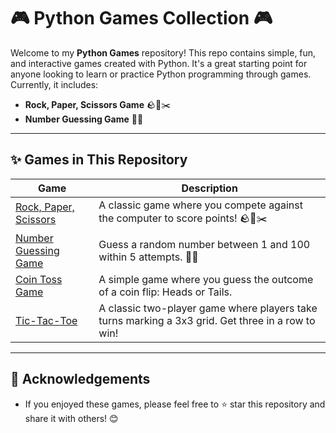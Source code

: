 # 🎮 Python Games Collection 🎮

Welcome to my **Python Games** repository! This repo contains simple, fun, and interactive games created with Python. It's a great starting point for anyone looking to learn or practice Python programming through games. Currently, it includes:

- **Rock, Paper, Scissors Game** 🪨📄✂️
- **Number Guessing Game** 🔢🎯

---

## ✨ Games in This Repository

| **Game**                       | **Description**                                                                 |
|---------------------------------|---------------------------------------------------------------------------------|
| [Rock, Paper, Scissors](rock-paper-scissors) | A classic game where you compete against the computer to score points! 🪨📄✂️ |
| [Number Guessing Game](number-guessing-game) | Guess a random number between 1 and 100 within 5 attempts. 🔢🎯 |
| [Coin Toss Game](./Coin%20Toss) | A simple game where you guess the outcome of a coin flip: Heads or Tails. |
| [Tic-Tac-Toe](./Tic%20Tac%20Toe) | A classic two-player game where players take turns marking a 3x3 grid. Get three in a row to win! |


---

## 👏 Acknowledgements

- If you enjoyed these games, please feel free to ⭐ star this repository and share it with others! 😊
